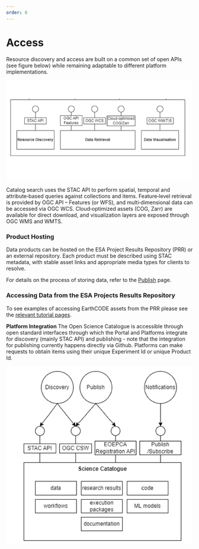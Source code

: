 ```yaml
---
order: 6
---
```


# Access

Resource discovery and access are built on a common set of open APIs (see figure below) while remaining adaptable to different platform implementations.

![Resource Discovery & Access](/img/integration/data_access_ecstandards.png)

Catalog search uses the STAC API to perform spatial, temporal and attribute‑based queries against collections and items. Feature‑level retrieval is provided by OGC API – Features (or WFS), and multi‑dimensional data can be accessed via OGC WCS. Cloud‑optimized assets (COG, Zarr) are available for direct download, and visualization layers are exposed through OGC WMS and WMTS. 

### Product Hosting

Data products can be hosted on the ESA Project Results Repository (PRR) or an external repository. Each product must be described using STAC metadata, with stable asset links and appropriate media types for clients to resolve.

For details on the process of storing data, refer to the [Publish](./Publish.md) page.

### Accessing Data from the ESA Projects Results Repository

To see examples of accessing EarthCODE assets from the PRR please see the [relevant tutorial pages](https://esa-earthcode.github.io/tutorials/prr-stac-download-example/).

**Platform Integration**
The Open Science Catalogue is accessible through open standard interfaces through which the Portal and Platforms integrate for discovery (mainly STAC API) and publishing - note that the integration for publishing currently happens directly via Github. Platforms can make requests to obtain items using their unique Experiment Id or unique Product Id.

![Open Science Interfaces](/img/integration/openscienceinterfaces.png)
